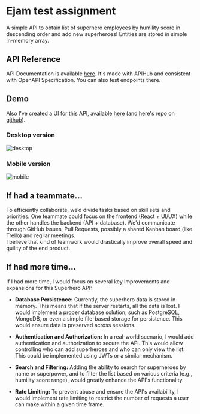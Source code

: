 # Ejam test assignment

A simple API to obtain list of superhero employees by humility score in descending order and add new superheroes! Entities are stored in simple in-memory array.




## API Reference

API Documentation is available [here](https://ejam-test-production.up.railway.app/api-docs). It's made with APIHub and consistent with OpenAPI Specification. You can also test endpoints there.




## Demo

Also I've created a UI for this API, available [here](https://polemicos.github.io/ejam-test-front/) (and here's repo on [github](https://github.com/polemicos/ejam-test-front)).

### Desktop version
![desktop](https://github.com/polemicos/ejam-test-front/tree/main/public/ejam.gif)

### Mobile version

![mobile](https://github.com/polemicos/ejam-test-front/tree/main/public/ejam-mobile.gif)

## If had a teammate...

To efficiently collaborate, we’d divide tasks based on skill sets and priorities. One teammate could focus on the frontend (React + UI/UX) while the other handles the backend (API + database). We'd communicate through GitHub Issues, Pull Requests, possibly a shared Kanban board (like Trello) and regilar meetings.\
I believe that kind of teamwork would drastically improve overall speed and quility of the end product.
## If had more time...

If I had more time, I would focus on several key improvements and expansions for this Superhero API:

*   **Database Persistence:**  Currently, the superhero data is stored in memory.  This means that if the server restarts, all the data is lost.  I would implement a proper database solution, such as PostgreSQL, MongoDB, or even a simple file-based storage for persistence. This would ensure data is preserved across sessions.

*   **Authentication and Authorization:**  In a real-world scenario, I would add authentication and authorization to secure the API. This would allow controlling who can add superheroes and who can only view the list.  This could be implemented using JWTs or a similar mechanism.

*   **Search and Filtering:**  Adding the ability to search for superheroes by name or superpower, and to filter the list based on various criteria (e.g., humility score range), would greatly enhance the API's functionality.

*   **Rate Limiting:**  To prevent abuse and ensure the API's availability, I would implement rate limiting to restrict the number of requests a user can make within a given time frame.

